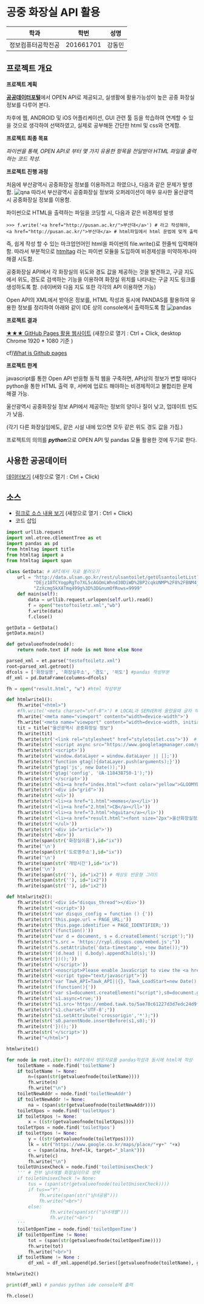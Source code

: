 # 공중 화장실 API 활용

학과 | 학번 | 성명
---- | ---- | ---- 
정보컴퓨터공학전공 |201661701 |강동민


## 프로젝트 개요
<strong>프로젝트 계획</strong>

<strong>[공공데이터포털](https://data.go.kr)</strong>에서 OPEN API로 제공되고, 실생활에 활용가능성이 높은 공중 화장실 정보를 다루어 본다.

차후에 웹, ANDROID 및 iOS 어플리케이션, GUI 관련 툴 등을 학습하여 연계할 수 있을 것으로 생각하여 선택하였고,
실제로 공부해둔 간단한 html 및 css와 연계함.

<strong>프로젝트 최종 목표</strong>

<em>파이썬을 통해, OPEN API로 부터 몇 가지 유용한 항목을 전달받아 HTML 파일을 출력하는 코드 작성.</em>

<strong>프로젝트 진행 과정</strong>

처음에 부산광역시 공중화장실 정보를 이용하려고 하였으나, 다음과 같은 문제가 발생함.
![qna](./readmeimg/qna.PNG)
따라서 부산광역시 공중화장실 정보와 오퍼레이션이 매우 유사한 울산광역시 공중화장실 정보를 이용함.

파이썬으로 HTML을 출력하는 파일을 코딩할 시, 다음과 같은 비경제성 발생
  
    >>> f.write('<a href="http://pusan.ac.kr/">부산대</a>') # 라고 작성해야,
    <a href="http://pusan.ac.kr/">부산대</a> # html파일에서 html 문법에 맞게 출력


즉, 쉽게 작성 할 수 있는 마크업언어인 html을 파이썬의 file.write()로 한줄씩 입력해야함.
따라서 부분적으로 [htmltag](https://github.com/LiftoffSoftware/htmltag) 라는 파이썬 모듈을 도입하여 비경제성을 미약하게나마 해결 시도함.

공중화장실 API에서 각 화장실의 위도와 경도 값을 제공하는 것을 발견하고, 구글 지도에서 위도, 경도로 검색하는 기능을 이용하여 화장실 위치를 나타내는 구글 지도 링크를 생성하도록 함. (네이버와 다음 지도 또한 각각의 API 이용하면 가능)

Open API의 XML에서 받아온 정보를, HTML 작성과 동시에 PANDAS를 활용하여 유용한 정보를 정리하여 아래와 같이 IDE 상의 console에서 출력하도록 함
![pandas](./readmeimg/pandas.gif)


<strong>프로젝트 결과</strong>

[★★★ GitHub Pages 활용 웹사이트](https://gloomydumber.github.io/pnucse2019-1kkmPython/result.html)
(새창으로 열기 : Ctrl + Click, desktop Chrome 1920 * 1080 기준 )

cf)[What is Github pages](https://help.github.com/en/articles/what-is-github-pages)

<strong>프로젝트 한계</strong>

javascript를 통한 Open API 반응형 동적 웹을 구축하면, API상의 정보가 변할 때마다 python을 통한 HTML 출력 후, 서버에 업로드 해야하는 비경제적이고 불합리한 문제 해결 가능.

울산광역시 공중화장실 정보 API에서 제공하는 정보의 양이나 질이 낮고, 업데이트 빈도가 낮음.

(각기 다른 화장실임에도, 같은 시설 내에 있으면 모두 같은 위도 경도 값을 가짐.)

프로젝트의 의의를 <strong><em>python</em></strong>으로 OPEN API 및 pandas 모듈 활용한 것에 두기로 한다.

## 사용한 공공데이터 
[데이터보기](http://data.ulsan.go.kr/rest/ulsantoilet/getUlsantoiletList?authApiKey=DEjz18TCYogpRgTo7XL5cAGOmLWhnd30DiWD%2BP2cqkUNMP%2F8%2FBNM4jxZ72gKpNNPG6XOAZzXcmg5kXATmq499g%3D%3D&numOfRows=9999)
(새창으로 열기 : Ctrl + Click)

## 소스
* [링크로 소스 내용 보기](https://github.com/gloomydumber/pyapihtmlalhpa/blob/master/toiletest.py) 
(새창으로 열기 : Ctrl + Click)
* 코드 삽입
~~~python
import urllib.request
import xml.etree.cElementTree as et
import pandas as pd
from htmltag import title
from htmltag import a
from htmltag import span

class GetData: # API에서 자료 불러오기
    url = "http://data.ulsan.go.kr/rest/ulsantoilet/getUlsantoiletList?authApiKey=" \
          "DEjz18TCYogpRgTo7XL5cAGOmLWhnd30DiWD%2BP2cqkUNMP%2F8%2FBNM4jxZ72gKpNNPG6XOA" \
          "ZzXcmg5kXATmq499g%3D%3D&numOfRows=9999"
    def main(self):
        data = urllib.request.urlopen(self.url).read()
        f = open("testoftoiletz.xml","wb")
        f.write(data)
        f.close()

getData = GetData()
getData.main()

def getvalueofnode(node):
    return node.text if node is not None else None

parsed_xml = et.parse("testoftoiletz.xml")
root=parsed_xml.getroot()
dfcols = ['화장실명', '화장실주소', '경도', '위도'] #pandas 작성부분
df_xml = pd.DataFrame(columns=dfcols)

fh = open("result.html", "w") #html 작성부분

def htmlwrite1():
    fh.write("<html>")
    #fh.write('<meta charset="utf-8">') # LOCAL과 SERVER에 올렸을때 글자 깨짐 차이
    fh.write('<meta name="viewport" content="width=device-width">')
    fh.write('<meta name="viewport" content="width=device-width, initial-scale=1">')
    tit = title("울산광역시 공중화장실 정보")
    fh.write(tit)
    fh.write(str('<link rel="stylesheet" href="styletoilet.css">'))  # css 도입
    fh.write(str('<script async src="https://www.googletagmanager.com/gtag/js?id=UA-118438750-1"></script>'))
    fh.write(str('<script>'))
    fh.write(str('window.dataLayer = window.dataLayer || [];'))
    fh.write(str('function gtag(){dataLayer.push(arguments);}'))
    fh.write(str("gtag('js', new Date());"))
    fh.write(str("gtag('config', 'UA-118438750-1');"))
    fh.write(str('</script>'))
    fh.write(str('<h1><a href="index.html"><font color="yellow">GLOOMYDUMBER</font></a></h1>'))
    fh.write(str('<div id="grid">'))
    fh.write(str('<ul>'))
    fh.write(str('<li><a href="1.html">memes</a></li>'))
    fh.write(str('<li><a href="2.html">CB</a></ll>'))
    fh.write(str('<li><a href="3.html">hguitar</a></li>'))
    fh.write(str('<li><a href="result.html"><font size="2px">울산화장실정보</font></a></li>'))
    fh.write(str('</ul>'))
    fh.write(str('<div id="article">'))
    fh.write(str('<br>'))
    fh.write(span(str('화장실이름'),id="ix"))
    fh.write('\n')
    fh.write(span(str('도로명주소'),id="ix"))
    fh.write('\n')
    fh.write(span(str('개방시간'),id="ix"))
    fh.write('\n')
    fh.write(span(str(''), id="ix2")) # 해상도 반응형 그리드
    fh.write(span(str(''), id="ix2"))
    fh.write(span(str(''), id="ix2"))

def htmlwrite2():
    fh.write(str('<div id="disqus_thread"></div>'))
    fh.write(str('<script>'))
    fh.write(str('var disqus_config = function () {'))
    fh.write(str('this.page.url = PAGE_URL;'))
    fh.write(str('this.page.identifier = PAGE_IDENTIFIER;'))
    fh.write(str('(function()'))
    fh.write(str("var d = document, s = d.createElement('script');"))
    fh.write(str("s.src = 'https://rypl.disqus.com/embed.js';"))
    fh.write(str("s.setAttribute('data-timestamp', +new Date());"))
    fh.write(str('(d.head || d.body).appendChild(s);'))
    fh.write(str('})();'))
    fh.write(str('</script>'))
    fh.write(str('<noscript>Please enable JavaScript to view the <a href="https://disqus.com/?ref_noscript">comments powered by Disqus.</a></noscript>'))
    fh.write(str('<script type="text/javascript">'))
    fh.write(str('var Tawk_API=Tawk_API||{}, Tawk_LoadStart=new Date();'))
    fh.write(str('(function(){'))
    fh.write(str('var s1=document.createElement("script"),s0=document.getElementsByTagName("script")[0];'))
    fh.write(str('s1.async=true;'))
    fh.write(str("s1.src='https://embed.tawk.to/5ae78c61227d3d7edc24d9f3/default';"))
    fh.write(str("s1.charset='UTF-8';"))
    fh.write(str("s1.setAttribute('crossorigin','*');"))
    fh.write(str('s0.parentNode.insertBefore(s1,s0);'))
    fh.write(str('})();'))
    fh.write(str('</script>'))
    fh.write("</html>")

htmlwrite1()

for node in root.iter(): #API에서 받은자료를 pandas작성과 동시에 html에 작성
    toiletName = node.find('toiletName')
    if toiletName != None:
        n=(span(str(getvalueofnode(toiletName))))
        fh.write(n)
        fh.write("\n")
    toiletNewAddr = node.find('toiletNewAddr')
    if toiletNewAddr != None:
        na = (span(str(getvalueofnode(toiletNewAddr))))
    toiletXpos = node.find('toiletXpos')
    if toiletXpos != None:
        x = ((str(getvalueofnode(toiletXpos))))
    toiletYpos = node.find('toiletYpos')
    if toiletYpos != None:
        y = ((str(getvalueofnode(toiletYpos))))
        lk = str("https://www.google.co.kr/maps/place/"+y+" "+x)
        c = (span(a(na, href=lk, target="_blank")))
        fh.write(c)
        fh.write("\n")
    toiletUnisexCheck = node.find('toiletUnisexCheck')
    ''' # 전부 남녀개별 화장실이므로 생략
    if toiletUnisexCheck != None:
        tus = (span(str(getvalueofnode(toiletUnisexCheck))))
        if tus=="Y":
            fh.write(span(str("남녀공용")))
            fh.write("<br>")
        else:
                fh.write(span(str("남녀개별")))
                fh.write("<br>")
    '''
    toiletOpenTime = node.find('toiletOpenTime')
    if toiletOpenTime != None:
        tot = (span(str(getvalueofnode(toiletOpenTime))))
        fh.write(tot)
        fh.write("<br>")
    if toiletName != None :
        df_xml = df_xml.append(pd.Series([getvalueofnode(toiletName), getvalueofnode(toiletNewAddr), getvalueofnode(toiletXpos),getvalueofnode(toiletYpos)],index=dfcols),ignore_index=True)

htmlwrite2()

print(df_xml) # pandas python ide console에 출력

fh.close()
~~~
